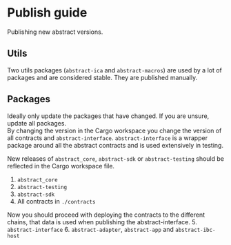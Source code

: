 # Publish guide

Publishing new abstract versions.

## Utils

Two utils packages (`abstract-ica` and `abstract-macros`) are used by a lot of packages and are considered stable. They are published manually.

## Packages

Ideally only update the packages that have changed. If you are unsure, update all packages.  
By changing the version in the Cargo workspace you change the version of all contracts and `abstract-interface`.
`abstract-interface` is a wrapper package around all the abstract contracts and is used extensively in testing.

New releases of `abstract_core`, `abstract-sdk` or `abstract-testing` should be reflected in the Cargo workspace
file.

1. `abstract_core`
2. `abstract-testing`
3. `abstract-sdk`
4. All contracts in `./contracts`

Now you should proceed with deploying the contracts to the different chains, that data is used when publishing the abstract-interface.
5. `abstract-interface`
6. `abstract-adapter`, `abstract-app` and `abstract-ibc-host`
